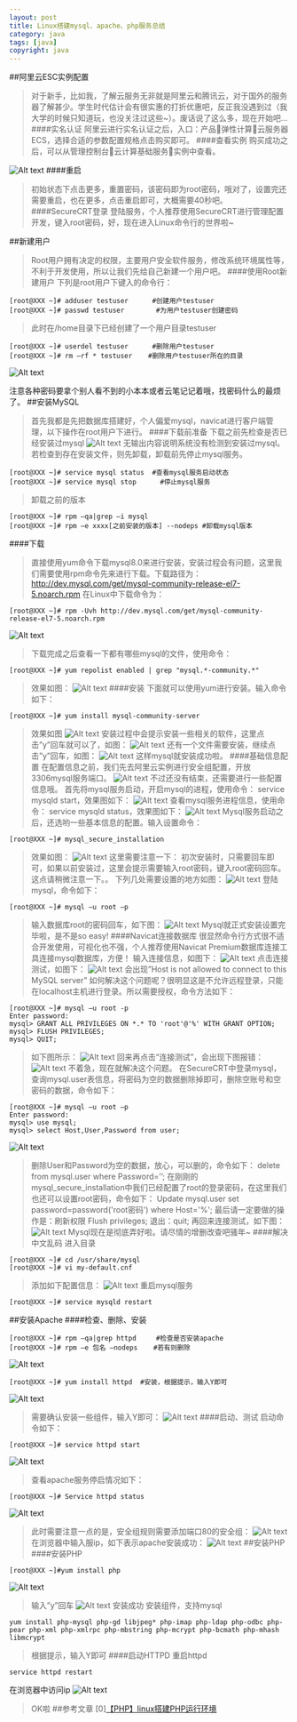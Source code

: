 ```yaml
---
layout: post
title: Linux搭建mysql、apache、php服务总结
category: java
tags: [java]
copyright: java
---
```


##阿里云ESC实例配置
>对于新手，比如我，了解云服务无非就是阿里云和腾讯云，对于国外的服务器了解甚少。学生时代估计会有很实惠的打折优惠吧，反正我没遇到过（我大学的时候只知道玩，也没关注过这些~）。废话说了这么多，现在开始吧…
####实名认证
>阿里云进行实名认证之后，入口：产品弹性计算云服务器ECS，选择合适的参数配置规格点击购买即可。
####查看实例
>购买成功之后，可以从管理控制台云计算基础服务实例中查看。

![Alt text](/usr/image/article/bashProfile/01/aliyunManage.png)
####重启
>初始状态下点击更多，重置密码，该密码即为root密码，哦对了，设置完还需要重启，也在更多，点击重启即可，大概需要40秒吧。
####SecureCRT登录
>登陆服务，个人推荐使用SecureCRT进行管理配置开发，键入root密码，好，现在进入Linux命令行的世界啦~

##新建用户
>Root用户拥有决定的权限，主要用户安全软件服务，修改系统环境属性等，不利于开发使用，所以让我们先给自己新建一个用户吧。
####使用Root新建用户
>下列是root用户下键入的命令行：

```
[root@XXX ~]# adduser testuser		#创建用户testuser
[root@XXX ~]# passwd testuser		 #为用户testuser创建密码
```
>此时在/home目录下已经创建了一个用户目录testuser
```
[root@XXX ~]# userdel testuser		#删除用户testuser
[root@XXX ~]# rm –rf * testuser	   #删除用户testuser所在的目录
```
![Alt text](/usr/image/article/bashProfile/01/addUser.png)

注意各种密码要拿个别人看不到的小本本或者云笔记记着哦，找密码什么的最烦了。
##安装MySQL
>首先我都是先把数据库搭建好，个人偏爱mysql，navicat进行客户端管理，以下操作在root用户下进行。
####下载前准备
>下载之前先检查是否已经安装过mysql
![Alt text](/usr/image/article/bashProfile/01/checkInstallMySQL.png)
>无输出内容说明系统没有检测到安装过mysql。
>若检查到存在安装文件，则先卸载，卸载前先停止mysql服务。
```
[root@XXX ~]# service mysql status	#查看mysql服务启动状态
[root@XXX ~]# service mysql stop	  #停止mysql服务
```
>卸载之前的版本
```
[root@XXX ~]# rpm –qa|grep –i mysql
[root@XXX ~]# rpm –e xxxx[之前安装的版本] --nodeps	#卸载mysql版本
```
####下载
>直接使用yum命令下载mysql8.0来进行安装，安装过程会有问题，这里我们需要使用rpm命令先来进行下载。下载路径为：http://dev.mysql.com/get/mysql-community-release-el7-5.noarch.rpm
>在Linux中下载命令为：
```
[root@XXX ~]# rpm -Uvh http://dev.mysql.com/get/mysql-community-release-el7-5.noarch.rpm
```
![Alt text](/usr/image/article/bashProfile/01/downlaodMySQLURL.png)
>下载完成之后查看一下都有哪些mysql的文件，使用命令：
```
[root@XXX ~]# yum repolist enabled | grep "mysql.*-community.*"
```
>效果如图：
![Alt text](/usr/image/article/bashProfile/01/queryMySQLfiles.png)
####安装
>下面就可以使用yum进行安装。输入命令如下：
```
[root@XXX ~]# yum install mysql-community-server
```
>效果如图
![Alt text](/usr/image/article/bashProfile/01/installMySQL01.png)
>安装过程中会提示安装一些相关的软件，这里点击”y”回车就可以了，如图：
![Alt text](/usr/image/article/bashProfile/01/installMySQL02.png)
>还有一个文件需要安装，继续点击”y”回车，如图：
![Alt text](/usr/image/article/bashProfile/01/installMySQL03.png)
>这样mysql就安装成功啦。
####基础信息配置
>在配置信息之前，我们先去阿里云实例进行安全组配置，开放3306mysql服务端口。
![Alt text](/usr/image/article/bashProfile/01/aliyunManageSecurity.png)
>不过还没有结束，还需要进行一些配置信息哦。
>首先将mysql服务启动，开启mysql的进程，使用命令：
>service mysqld start，效果图如下：
![Alt text](/usr/image/article/bashProfile/01/mysqldStart.png)
>查看mysql服务进程信息，使用命令：
>service mysqld status，效果图如下：
![Alt text](/usr/image/article/bashProfile/01/mysqldStatus.png)
>Mysql服务启动之后，还选哟一些基本信息的配置。输入设置命令：
```
[root@XXX ~]# mysql_secure_installation
```
>效果如图：
![Alt text](/usr/image/article/bashProfile/01/mysqlSecureInstallation.png)
>这里需要注意一下：
>初次安装时，只需要回车即可，如果以前安装过，这里会提示需要输入root密码，键入root密码回车。这点请稍微注意一下。。
>下列几处需要设置的地方如图：
![Alt text](/usr/image/article/bashProfile/01/mysqlSecureInstallationSettings.png)
>登陆mysql，命令如下：
```
[root@XXX ~]# mysql –u root –p
```
>输入数据库root的密码回车，如下图：
![Alt text](/usr/image/article/bashProfile/01/loginMySQL.png)
>Mysql就正式安装设置完毕啦，是不是so easy!
####Navicat连接数据库
>很显然命令行方式很不适合开发使用，可视化也不强，个人推荐使用Navicat Premium数据库连接工具连接mysql数据库，方便！
>输入连接信息，如图下：
![Alt text](/usr/image/article/bashProfile/01/checkNavicatLoginMysql.png)
>点击连接测试，如图下：
![Alt text](/usr/image/article/bashProfile/01/mysqlError1130.png)
>会出现”Host is not allowed to connect to this MySQL server”
>如何解决这个问题呢？很明显这是不允许远程登录，只能在localhost主机进行登录。所以需要授权，命令方法如下：
```
[root@XXX ~]# mysql –u root -p
Enter password: 
mysql> GRANT ALL PRIVILEGES ON *.* TO 'root'@'%' WITH GRANT OPTION;
mysql> FLUSH PRIVILEGES;
mysql> QUIT;
```
>如下图所示：
![Alt text](/usr/image/article/bashProfile/01/solveMysqlError1130.png)
>回来再点击“连接测试”，会出现下图报错：
![Alt text](/usr/image/article/bashProfile/01/mysqlError1045.png)
>不着急，现在就解决这个问题。
>在SecureCRT中登录mysql，查询mysql.user表信息，将密码为空的数据删除掉即可，删除空账号和空密码的数据，命令如下：
```
[root@XXX ~]# mysql –u root –p
Enter password: 
mysql> use mysql;
mysql> select Host,User,Password from user;
```
![Alt text](/usr/image/article/bashProfile/01/selectMysqlUser.png)
>删除User和Password为空的数据，放心，可以删的，命令如下：
>delete from mysql.user where Password=’’;
>在刚刚的mysql_secure_installation中我们已经配置了root的登录密码，在这里我们也还可以设置root密码，命令如下：
>Update mysql.user set password=password('root密码') where Host='%';
>最后请一定要做的操作是：刷新权限
>Flush privileges;
>退出：quit;
>再回来连接测试，如下图：
![Alt text](/usr/image/article/bashProfile/01/checkNavicatLoginMysqlSuccess.png)
>Mysql现在是彻底弄好啦。请尽情的增删改查吧骚年~
####解决中文乱码
>进入目录
```
[root@XXX ~]# cd /usr/share/mysql
[root@XXX ~]# vi my-default.cnf
```
>添加如下配置信息：
![Alt text](/usr/image/article/bashProfile/01/mysqlUTF8.png)
>重启mysql服务
```
[root@XXX ~]# service mysqld restart
```
##安装Apache
####检查、删除、安装
```
[root@XXX ~]# rpm –qa|grep httpd     #检查是否安装apache
[root@XXX ~]# rpm –e 包名 –nodeps    #若有则删除
```
![Alt text](/usr/image/article/bashProfile/01/checkInstallApache.png)
```
[root@XXX ~]# yum install httpd	 #安装，根据提示，输入Y即可
```
![Alt text](/usr/image/article/bashProfile/01/installApache01.png)
>需要确认安装一些组件，输入Y即可：
![Alt text](/usr/image/article/bashProfile/01/installApache02.png)
####启动、测试
>启动命令如下：
```
[root@XXX ~]# service httpd start
```
![Alt text](/usr/image/article/bashProfile/01/httpdStart.png)
>查看apache服务停启情况如下：
```
[root@XXX ~]# Service httpd status
```
![Alt text](/usr/image/article/bashProfile/01/httpdStatus.png)
>此时需要注意一点的是，安全组规则需要添加端口80的安全组：
![Alt text](/usr/image/article/bashProfile/01/aliyunManageSecurity01.png)
>在浏览器中输入服ip，如下表示apache安装成功：
![Alt text](/usr/image/article/bashProfile/01/httpdTest.png)
##安装PHP
####安装PHP
```
[root@XXX ~]#yum install php
```
![Alt text](/usr/image/article/bashProfile/01/installPHP01.png)
>输入”y”回车
![Alt text](/usr/image/article/bashProfile/01/installPHP02.png)
>安装成功
>安装组件，支持mysql
```
yum install php-mysql php-gd libjpeg* php-imap php-ldap php-odbc php-pear php-xml php-xmlrpc php-mbstring php-mcrypt php-bcmath php-mhash libmcrypt
```
>根据提示，输入Y即可
####启动HTTPD
>重启httpd
```
service httpd restart
```
在浏览器中访问ip
![Alt text](/usr/image/article/bashProfile/01/phpTest.png)
>OK啦
##参考文章
[0][【PHP】linux搭建PHP运行环境](https://www.cnblogs.com/zhaoxd07/p/5580126.html)